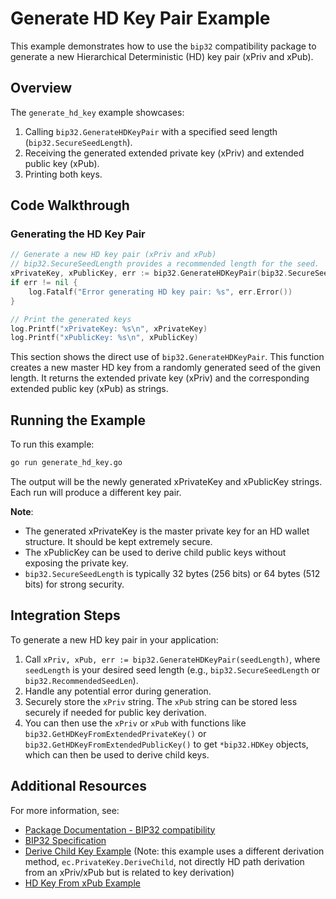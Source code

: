 # Generate HD Key Pair Example

This example demonstrates how to use the `bip32` compatibility package to generate a new Hierarchical Deterministic (HD) key pair (xPriv and xPub).

## Overview

The `generate_hd_key` example showcases:
1. Calling `bip32.GenerateHDKeyPair` with a specified seed length (`bip32.SecureSeedLength`).
2. Receiving the generated extended private key (xPriv) and extended public key (xPub).
3. Printing both keys.

## Code Walkthrough

### Generating the HD Key Pair

```go
// Generate a new HD key pair (xPriv and xPub)
// bip32.SecureSeedLength provides a recommended length for the seed.
xPrivateKey, xPublicKey, err := bip32.GenerateHDKeyPair(bip32.SecureSeedLength)
if err != nil {
    log.Fatalf("Error generating HD key pair: %s", err.Error())
}

// Print the generated keys
log.Printf("xPrivateKey: %s\n", xPrivateKey)
log.Printf("xPublicKey: %s\n", xPublicKey)
```

This section shows the direct use of `bip32.GenerateHDKeyPair`. This function creates a new master HD key from a randomly generated seed of the given length. It returns the extended private key (xPriv) and the corresponding extended public key (xPub) as strings.

## Running the Example

To run this example:

```bash
go run generate_hd_key.go
```
The output will be the newly generated xPrivateKey and xPublicKey strings. Each run will produce a different key pair.

**Note**:
- The generated xPrivateKey is the master private key for an HD wallet structure. It should be kept extremely secure.
- The xPublicKey can be used to derive child public keys without exposing the private key.
- `bip32.SecureSeedLength` is typically 32 bytes (256 bits) or 64 bytes (512 bits) for strong security.

## Integration Steps

To generate a new HD key pair in your application:
1. Call `xPriv, xPub, err := bip32.GenerateHDKeyPair(seedLength)`, where `seedLength` is your desired seed length (e.g., `bip32.SecureSeedLength` or `bip32.RecommendedSeedLen`).
2. Handle any potential error during generation.
3. Securely store the `xPriv` string. The `xPub` string can be stored less securely if needed for public key derivation.
4. You can then use the `xPriv` or `xPub` with functions like `bip32.GetHDKeyFromExtendedPrivateKey()` or `bip32.GetHDKeyFromExtendedPublicKey()` to get `*bip32.HDKey` objects, which can then be used to derive child keys.

## Additional Resources

For more information, see:
- [Package Documentation - BIP32 compatibility](https://pkg.go.dev/github.com/bsv-blockchain/go-sdk/compat/bip32)
- [BIP32 Specification](https://github.com/bitcoin/bips/blob/master/bip-0032.mediawiki)
- [Derive Child Key Example](../derive_child/) (Note: this example uses a different derivation method, `ec.PrivateKey.DeriveChild`, not directly HD path derivation from an xPriv/xPub but is related to key derivation)
- [HD Key From xPub Example](../hd_key_from_xpub/)
